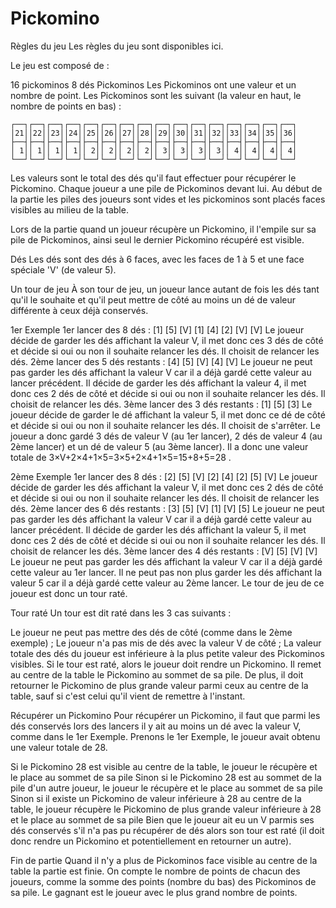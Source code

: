 # Pickomino
Règles du jeu
Les règles du jeu sont disponibles ici.

Le jeu est composé de :

16 pickominos
8 dés
Pickominos
Les Pickominos ont une valeur et un nombre de point. Les Pickominos sont les suivant (la valeur en haut, le nombre de points en bas) :
```
┌──┐┌──┐┌──┐┌──┐┌──┐┌──┐┌──┐┌──┐┌──┐┌──┐┌──┐┌──┐┌──┐┌──┐┌──┐┌──┐
│21││22││23││24││25││26││27││28││29││30││31││32││33││34││35││36│
├──┤├──┤├──┤├──┤├──┤├──┤├──┤├──┤├──┤├──┤├──┤├──┤├──┤├──┤├──┤├──┤
│ 1││ 1││ 1││ 1││ 2││ 2││ 2││ 2││ 3││ 3││ 3││ 3││ 4││ 4││ 4││ 4│
└──┘└──┘└──┘└──┘└──┘└──┘└──┘└──┘└──┘└──┘└──┘└──┘└──┘└──┘└──┘└──┘
```
Les valeurs sont le total des dés qu'il faut effectuer pour récupérer le Pickomino.
Chaque joueur a une pile de Pickominos devant lui. Au début de la partie les piles des joueurs sont vides et les pickominos sont placés faces visibles au milieu de la table.

Lors de la partie quand un joueur récupère un Pickomino, il l'empile sur sa pile de Pickominos, ainsi seul le dernier Pickomino récupéré est visible.

Dés
Les dés sont des dés à 6 faces, avec les faces de 1 à 5 et une face spéciale 'V' (de valeur 5).

Un tour de jeu
À son tour de jeu, un joueur lance autant de fois les dés tant qu'il le souhaite et qu'il peut mettre de côté au moins un dé de valeur différente à ceux déjà conservés.

1er Exemple
1er lancer des 8 dés : 
[1] [5] [V] [1] [4] [2] [V] [V]
Le joueur décide de garder les dés affichant la valeur V, il met donc ces 3 dés de côté et décide si oui ou non il souhaite relancer les dés.
Il choisit de relancer les dés.
2ème lancer des 5 dés restants : 
[4] [5] [V] [4] [V]
Le joueur ne peut pas garder les dés affichant la valeur V car il a déjà gardé cette valeur au lancer précédent.
Il décide de garder les dés affichant la valeur 4, il met donc ces 2 dés de côté et décide si oui ou non il souhaite relancer les dés.
Il choisit de relancer les dés.
3ème lancer des 3 dés restants : 
[1] [5] [3]
Le joueur décide de garder le dé affichant la valeur 5, il met donc ce dé de côté et décide si oui ou non il souhaite relancer les dés.
Il choisit de s'arrêter.
Le joueur a donc gardé 3 dés de valeur V (au 1er lancer), 2 dés de valeur 4 (au 2ème lancer) et un dé de valeur 5 (au 3ème lancer).
Il a donc une valeur totale de 3×V+2×4+1×5=3×5+2×4+1×5=15+8+5=28
.

2ème Exemple
1er lancer des 8 dés : 
[2] [5] [V] [2] [4] [2] [5] [V]
Le joueur décide de garder les dés affichant la valeur V, il met donc ces 2 dés de côté et décide si oui ou non il souhaite relancer les dés.
Il choisit de relancer les dés.
2ème lancer des 6 dés restants : 
[3] [5] [V] [1] [V] [5]
Le joueur ne peut pas garder les dés affichant la valeur V car il a déjà gardé cette valeur au lancer précédent.
Il décide de garder les dés affichant la valeur 5, il met donc ces 2 dés de côté et décide si oui ou non il souhaite relancer les dés.
Il choisit de relancer les dés.
3ème lancer des 4 dés restants : 
[V] [5] [V] [V]
Le joueur ne peut pas garder les dés affichant la valeur V car il a déjà gardé cette valeur au 1er lancer. Il ne peut pas non plus garder les dés affichant la valeur 5 car il a déjà gardé cette valeur au 2ème lancer.
Le tour de jeu de ce joueur est donc un tour raté.

Tour raté
Un tour est dit raté dans les 3 cas suivants :

Le joueur ne peut pas mettre des dés de côté (comme dans le 2ème exemple) ;
Le joueur n'a pas mis de dés avec la valeur V de côté ;
La valeur totale des dés du joueur est inférieure à la plus petite valeur des Pickominos visibles.
Si le tour est raté, alors le joueur doit rendre un Pickomino. Il remet au centre de la table le Pickomino au sommet de sa pile. De plus, il doit retourner le Pickomino de plus grande valeur parmi ceux au centre de la table, sauf si c'est celui qu'il vient de remettre à l'instant.

Récupérer un Pickomino
Pour récupérer un Pickomino, il faut que parmi les dés conservés lors des lancers il y ait au moins un dé avec la valeur V, comme dans le 1er Exemple. Prenons le 1er Exemple, le joueur avait obtenu une valeur totale de 28.

Si le Pickomino 28 est visible au centre de la table, le joueur le récupère et le place au sommet de sa pile
Sinon si le Pickomino 28 est au sommet de la pile d'un autre joueur, le joueur le récupère et le place au sommet de sa pile
Sinon si il existe un Pickomino de valeur inférieure à 28 au centre de la table, le joueur récupère le Pickomino de plus grande valeur inférieure à 28 et le place au sommet de sa pile
Bien que le joueur ait eu un V parmis ses dés conservés s'il n'a pas pu récupérer de dés alors son tour est raté (il doit donc rendre un Pickomino et potentiellement en retourner un autre).

Fin de partie
Quand il n'y a plus de Pickominos face visible au centre de la table la partie est finie. On compte le nombre de points de chacun des joueurs, comme la somme des points (nombre du bas) des Pickominos de sa pile.
Le gagnant est le joueur avec le plus grand nombre de points.
